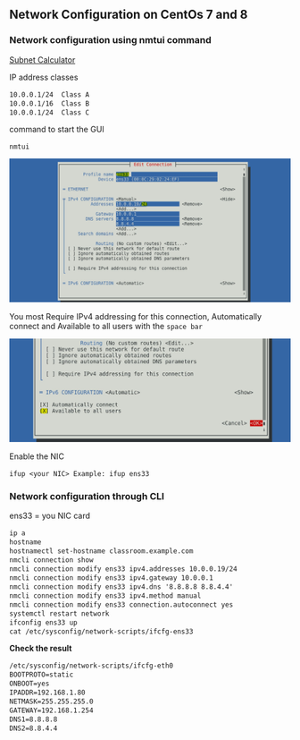 ## Network Configuration on CentOs 7 and 8

### Network configuration using nmtui command
[Subnet Calculator](https://www.tunnelsup.com/subnet-calculator/)

IP address classes
```
10.0.0.1/24  Class A
10.0.0.1/16  Class B
10.0.0.1/24  Class C
```
command to start the GUI
```
nmtui
```

![](/images/net1.JPG)

You most Require IPv4 addressing for this connection, Automatically connect and 
Available to all users with the `space bar`

![](/images/net2.JPG)

Enable the NIC
```
ifup <your NIC> Example: ifup ens33
```

### Network configuration through CLI

ens33 = you NIC card

```
ip a
hostname
hostnamectl set-hostname classroom.example.com
nmcli connection show
nmcli connection modify ens33 ipv4.addresses 10.0.0.19/24
nmcli connection modify ens33 ipv4.gateway 10.0.0.1
nmcli connection modify ens33 ipv4.dns '8.8.8.8 8.8.4.4'
nmcli connection modify ens33 ipv4.method manual
nmcli connection modify ens33 connection.autoconnect yes
systemctl restart network
ifconfig ens33 up
cat /etc/sysconfig/network-scripts/ifcfg-ens33
```

**Check the result**
```
/etc/sysconfig/network-scripts/ifcfg-eth0
BOOTPROTO=static
ONBOOT=yes
IPADDR=192.168.1.80
NETMASK=255.255.255.0
GATEWAY=192.168.1.254
DNS1=8.8.8.8
DNS2=8.8.4.4
```